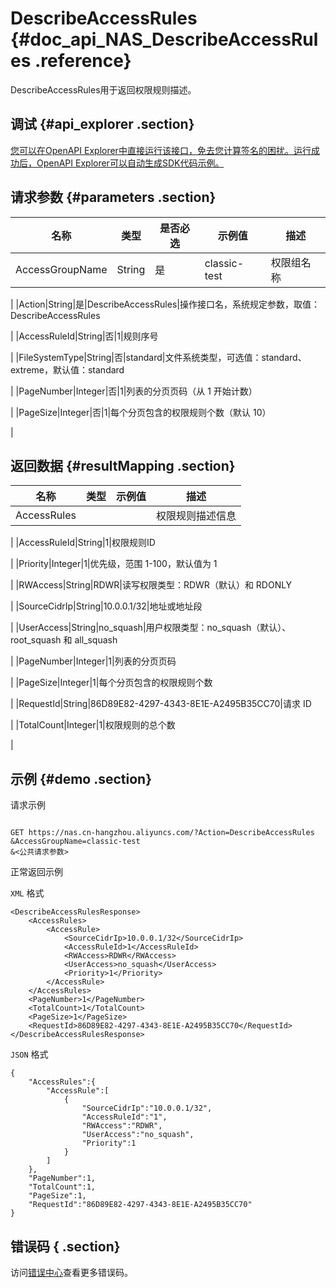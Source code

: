 # DescribeAccessRules {#doc_api_NAS_DescribeAccessRules .reference}

DescribeAccessRules用于返回权限规则描述。

## 调试 {#api_explorer .section}

[您可以在OpenAPI Explorer中直接运行该接口，免去您计算签名的困扰。运行成功后，OpenAPI Explorer可以自动生成SDK代码示例。](https://api.aliyun.com/#product=NAS&api=DescribeAccessRules&type=RPC&version=2017-06-26)

## 请求参数 {#parameters .section}

|名称|类型|是否必选|示例值|描述|
|--|--|----|---|--|
|AccessGroupName|String|是|classic-test|权限组名称

 |
|Action|String|是|DescribeAccessRules|操作接口名，系统规定参数，取值：DescribeAccessRules

 |
|AccessRuleId|String|否|1|规则序号

 |
|FileSystemType|String|否|standard|文件系统类型，可选值：standard、extreme，默认值：standard

 |
|PageNumber|Integer|否|1|列表的分页页码（从 1 开始计数）

 |
|PageSize|Integer|否|1|每个分页包含的权限规则个数（默认 10）

 |

## 返回数据 {#resultMapping .section}

|名称|类型|示例值|描述|
|--|--|---|--|
|AccessRules| | |权限规则描述信息

 |
|AccessRuleId|String|1|权限规则ID

 |
|Priority|Integer|1|优先级，范围 1-100，默认值为 1

 |
|RWAccess|String|RDWR|读写权限类型：RDWR（默认）和 RDONLY

 |
|SourceCidrIp|String|10.0.0.1/32|地址或地址段

 |
|UserAccess|String|no\_squash|用户权限类型：no\_squash（默认）、root\_squash 和 all\_squash

 |
|PageNumber|Integer|1|列表的分页页码

 |
|PageSize|Integer|1|每个分页包含的权限规则个数

 |
|RequestId|String|86D89E82-4297-4343-8E1E-A2495B35CC70|请求 ID

 |
|TotalCount|Integer|1|权限规则的总个数

 |

## 示例 {#demo .section}

请求示例

``` {#request_demo}

GET https://nas.cn-hangzhou.aliyuncs.com/?Action=DescribeAccessRules
&AccessGroupName=classic-test
&<公共请求参数>

```

正常返回示例

`XML` 格式

``` {#xml_return_success_demo}
<DescribeAccessRulesResponse>
    <AccessRules>
        <AccessRule>
            <SourceCidrIp>10.0.0.1/32</SourceCidrIp>
            <AccessRuleId>1</AccessRuleId>
            <RWAccess>RDWR</RWAccess>
            <UserAccess>no_squash</UserAccess>
            <Priority>1</Priority>
        </AccessRule>
    </AccessRules>
    <PageNumber>1</PageNumber>
    <TotalCount>1</TotalCount>
    <PageSize>1</PageSize>
    <RequestId>86D89E82-4297-4343-8E1E-A2495B35CC70</RequestId>
</DescribeAccessRulesResponse>
```

`JSON` 格式

``` {#json_return_success_demo}
{
	"AccessRules":{
		"AccessRule":[
			{
				"SourceCidrIp":"10.0.0.1/32",
				"AccessRuleId":"1",
				"RWAccess":"RDWR",
				"UserAccess":"no_squash",
				"Priority":1
			}
		]
	},
	"PageNumber":1,
	"TotalCount":1,
	"PageSize":1,
	"RequestId":"86D89E82-4297-4343-8E1E-A2495B35CC70"
}
```

## 错误码 { .section}

访问[错误中心](https://error-center.alibabacloud.com/status/product/NAS)查看更多错误码。

